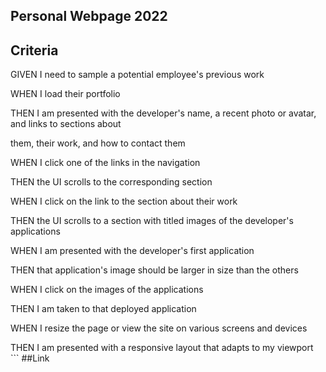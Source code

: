 ## <p>Personal Webpage 2022</br>
## Criteria
<p>GIVEN I need to sample a potential employee's previous work</br>
<p>WHEN I load their portfolio</br>
<p>THEN I am presented with the developer's name, a recent photo or avatar, and links to sections about</br>
<p>them, their work, and how to contact them</br>
<p>WHEN I click one of the links in the navigation</br>
<p>THEN the UI scrolls to the corresponding section</br>
<p>WHEN I click on the link to the section about their work</br>
<p>THEN the UI scrolls to a section with titled images of the developer's applications</br>
<p>WHEN I am presented with the developer's first application</br>
<p>THEN that application's image should be larger in size than the others</br>
<p>WHEN I click on the images of the applications</br>
<p>THEN I am taken to that deployed application</br>
<p>WHEN I resize the page or view the site on various screens and devices</br>
<p>THEN I am presented with a responsive layout that adapts to my viewport</br>
```
##Link
